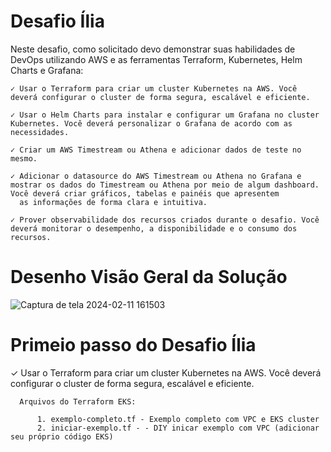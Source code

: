 # Desafio Ília

Neste desafio, como solicitado devo demonstrar suas habilidades de DevOps utilizando AWS e as ferramentas Terraform, Kubernetes, Helm Charts e Grafana​:

    ​✓ Usar o Terraform para criar um cluster Kubernetes na AWS. Você deverá configurar o cluster de forma ​segura, escalável e eficiente.​
    
    ✓ Usar o Helm Charts para instalar e configurar um Grafana no cluster Kubernetes. Você deverá​ personalizar o Grafana de acordo com as necessidades.​

    ​✓ Criar um AWS Timestream ou Athena e adicionar dados de teste no mesmo.​
    
    ✓ Adicionar o datasource do AWS Timestream ou Athena no Grafana e mostrar os dados do Timestream ou ​Athena por meio de algum dashboard. Você deverá criar gráficos, tabelas e painéis que apresentem 
      as informações de forma​ clara e intuitiva.​

    ​✓ Prover observabilidade dos recursos criados durante o desafio. Você deverá monitorar o desempenho, a​ disponibilidade e o consumo dos recursos.​

# Desenho Visão Geral da Solução

![Captura de tela 2024-02-11 161503](https://github.com/crisbol27091973/desafioilia/assets/48601776/31479efb-aee5-4c56-a9f9-f2d085d15e2b)


# Primeio passo do Desafio Ília

​✓ Usar o Terraform para criar um cluster Kubernetes na AWS. Você deverá configurar o cluster de forma ​segura, escalável e eficiente.​

      Arquivos do Terraform EKS:

          1. exemplo-completo.tf - Exemplo completo com VPC e EKS cluster 
          2. iniciar-exemplo.tf - - DIY inicar exemplo com VPC (adicionar seu próprio código EKS)


